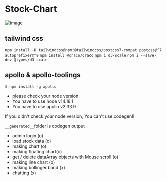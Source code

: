 # Stock-Chart

![image](https://blog.kakaocdn.net/dn/wZmWG/btrmKiEYTQU/o4PIMSEGYHbKM1Oo3NfHDK/img.gif)

## tailwind css

`npm install -D tailwindcss@npm:@tailwindcss/postcss7-compat postcss@^7 autoprefixer@^9`
`npm install @craco/craco`
`npm i d3-scale`
`npm i --save-dev @types/d3-scale`

## apollo & apollo-toolings

`$ npm install -g apollo`

- please check your node version
- You have to use node v14.18.1
- You have to use apollo v2.33.9

If you didn't check your node version, You can't use codegen!!

`__generated__`folder is codegen output

- admin login (o)
- load stock data (o)
- making chart (o)
- making floating chart(o)
- get / delete dataArray objects with Mouse scroll (o)
- making line chart (o)
- making bollinger band (x)
- chatting (x)
